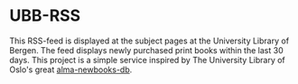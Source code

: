# UBB-RSS

This RSS-feed is displayed at the subject pages at the University Library of Bergen. The feed displays newly purchased print books within the last 30 days. This project is a simple service inspired by The University Library of Oslo's great <a href="https://github.com/scriptotek/alma-newbooks-db">alma-newbooks-db</a>.

